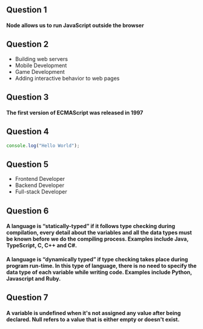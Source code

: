 ## Question 1

#### Node allows us to run JavaScript outside the browser

## Question 2

- Building web servers
- Mobile Development
- Game Development
- Adding interactive behavior to web pages

## Question 3

#### The first version of ECMAScript was released in 1997

## Question 4

```javascript
console.log("Hello World");
```

## Question 5

- Frontend Developer
- Backend Developer
- Full-stack Developer

## Question 6

#### A language is “statically-typed” if it follows type checking during compilation, every detail about the variables and all the data types must be known before we do the compiling process. Examples include Java, TypeScript, C, C++ and C#.

#### A language is “dynamically typed” if type checking takes place during program run-time. In this type of language, there is no need to specify the data type of each variable while writing code. Examples include Python, Javascript and Ruby.

## Question 7

#### A variable is undefined when it's not assigned any value after being declared. Null refers to a value that is either empty or doesn't exist.
